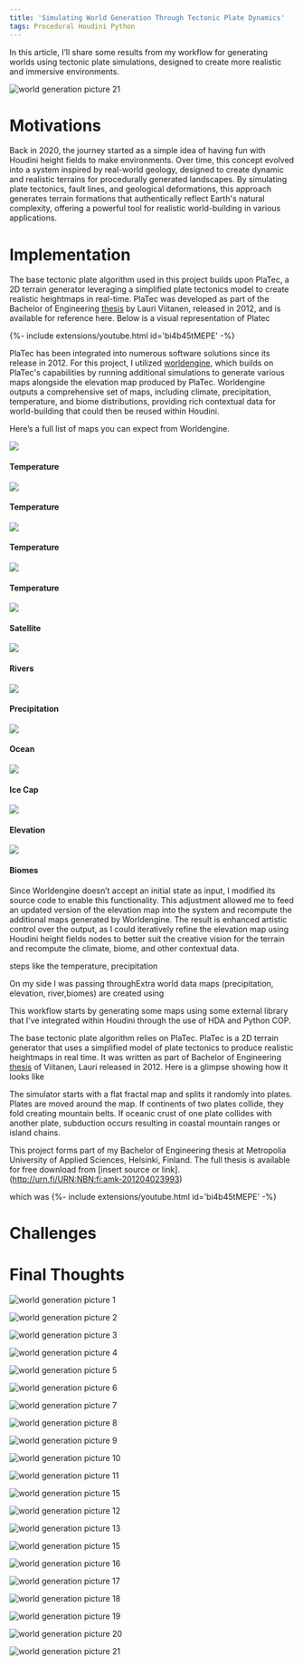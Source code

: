 ```yaml
---
title: 'Simulating World Generation Through Tectonic Plate Dynamics' 
tags: Procedural Houdini Python
---
```


In this article, I’ll share some results from my workflow for generating worlds using tectonic plate simulations, designed to create more realistic and immersive environments.<!--more--> 

![world generation picture 21](https://github.com/logan169/logan169.github.io/blob/master/assets/images/posts_images/procedural_world/world6.png?raw=true)


# Motivations

Back in 2020, the journey started as a simple idea of having fun with Houdini height fields to make environments. Over time, this concept evolved into a system inspired by real-world geology, designed to create dynamic and realistic terrains for procedurally generated landscapes. By simulating plate tectonics, fault lines, and geological deformations, this approach generates terrain formations that authentically reflect Earth's natural complexity, offering a powerful tool for realistic world-building in various applications.

# Implementation

The base tectonic plate algorithm used in this project builds upon PlaTec, a 2D terrain generator leveraging a simplified plate tectonics model to create realistic heightmaps in real-time. PlaTec was developed as part of the Bachelor of Engineering [thesis](http://urn.fi/URN:NBN:fi:amk-201204023993) by Lauri Viitanen, released in 2012, and is available for reference here. Below is a visual representation of Platec

{%- include extensions/youtube.html id='bi4b45tMEPE' -%}

PlaTec has been integrated into numerous software solutions since its release in 2012. For this project, I utilized  [worldengine](https://github.com/Mindwerks/worldengine), which builds on PlaTec's capabilities by running additional simulations to generate various maps alongside the elevation map produced by PlaTec. Worldengine outputs a comprehensive set of maps, including climate, precipitation, temperature, and biome distributions, providing rich contextual data for world-building that could then be reused within Houdini. 

Here’s a full list of maps you can expect from Worldengine.

<div class="grid-container">
  <div class="grid grid--p-3">
    <div class="cell cell--6"><div class="item">
        <div class="item__image">
          <img class="image" src="https://github.com/logan169/logan169.github.io/blob/master/assets/images/posts_images/procedural_world/seed_44579_temperature.png?raw=true"/>
        </div>
        <div class="item__content">
          <div class="item__header">
            <h4>Temperature</h4>
          </div>
        </div>
      </div>
    </div>
    <div class="cell cell--6"><div class="item">
        <div class="item__image">
          <img class="image" src="https://github.com/logan169/logan169.github.io/blob/master/assets/images/posts_images/procedural_world/seed_44579_temperature.png?raw=true"/>
        </div>
        <div class="item__content">
          <div class="item__header">
            <h4>Temperature</h4>
          </div>
        </div>
      </div>
    </div>    <div class="cell cell--6"><div class="item">
        <div class="item__image">
          <img class="image" src="https://github.com/logan169/logan169.github.io/blob/master/assets/images/posts_images/procedural_world/seed_44579_temperature.png?raw=true"/>
        </div>
        <div class="item__content">
          <div class="item__header">
            <h4>Temperature</h4>
          </div>
        </div>
      </div>
    </div>    <div class="cell cell--6"><div class="item">
        <div class="item__image">
          <img class="image" src="https://github.com/logan169/logan169.github.io/blob/master/assets/images/posts_images/procedural_world/seed_44579_temperature.png?raw=true"/>
        </div>
        <div class="item__content">
          <div class="item__header">
            <h4>Temperature</h4>
          </div>
        </div>
      </div>
    </div>
  </div>
</div>



<div class="item">
  <div class="item__image">
    <img class="image" src="https://github.com/logan169/logan169.github.io/blob/master/assets/images/posts_images/procedural_world/seed_44579_satellite.png?raw=true"/>
  </div>
  <div class="item__content">
    <div class="item__header">
      <h4>Satellite</h4>
    </div>
  </div>
</div>
<div class="item">
  <div class="item__image">
    <img class="image" src="https://github.com/logan169/logan169.github.io/blob/master/assets/images/posts_images/procedural_world/seed_44579_rivers.png?raw=true"/>
  </div>
  <div class="item__content">
    <div class="item__header">
      <h4>Rivers</h4>
    </div>
  </div>
</div>

<div class="item">
  <div class="item__image">
    <img class="image" src="https://github.com/logan169/logan169.github.io/blob/master/assets/images/posts_images/procedural_world/seed_44579_precipitation.png?raw=true"/>
  </div>
  <div class="item__content">
    <div class="item__header">
      <h4>Precipitation</h4>
    </div>
  </div>
</div>
<div class="item">
  <div class="item__image">
    <img class="image" src="https://github.com/logan169/logan169.github.io/blob/master/assets/images/posts_images/procedural_world/seed_44579_ocean.png?raw=true"/>
  </div>
  <div class="item__content">
    <div class="item__header">
      <h4>Ocean</h4>
    </div>
  </div>
</div>

<div class="item">
  <div class="item__image">
    <img class="image" src="https://github.com/logan169/logan169.github.io/blob/master/assets/images/posts_images/procedural_world/seed_44579_icecaps.png?raw=true"/>
  </div>
  <div class="item__content">
    <div class="item__header">
      <h4>Ice Cap</h4>
    </div>
  </div>
</div>

<div class="item">
  <div class="item__image">
    <img class="image" src="https://github.com/logan169/logan169.github.io/blob/master/assets/images/posts_images/procedural_world/seed_44579_grayscale.png?raw=true"/>
  </div>
  <div class="item__content">
    <div class="item__header">
      <h4>Elevation</h4>
    </div>
  </div>
</div>

<div class="item">
  <div class="item__image">
    <img class="image" src="https://github.com/logan169/logan169.github.io/blob/master/assets/images/posts_images/procedural_world/seed_44579_biome.png?raw=true"/>
  </div>
  <div class="item__content">
    <div class="item__header">
      <h4>Biomes</h4>
    </div>
  </div>
</div>

Since Worldengine doesn’t accept an initial state as input, I modified its source code to enable this functionality. This adjustment allowed me to feed an updated version of the elevation map into the system and recompute the additional maps generated by Worldengine. The result is enhanced artistic control over the output, as I could iteratively refine the elevation map using Houdini height fields nodes to better suit the creative vision for the terrain and recompute the climate, biome, and other contextual data.



 steps like the temperature, precipitation

 
On my side I was passing throughExtra world data maps (precipitation, elevation, river,biomes) are created using

This workflow starts by generating some maps using some external library that I've integrated within Houdini through the use of HDA and Python COP. 

The base tectonic plate algorithm relies on PlaTec. PlaTec is a 2D terrain generator that uses a simplified model of plate tectonics to produce realistic heightmaps in real time. It was written as part of Bachelor of Engineering [thesis](http://urn.fi/URN:NBN:fi:amk-201204023993) of Viitanen, Lauri released in 2012. Here is a glimpse showing how it looks like


The simulator starts with a flat fractal map and splits it randomly into plates. Plates are moved around the map. If continents of two plates collide, they fold creating mountain belts. If oceanic crust of one plate collides with another plate, subduction occurs resulting in coastal mountain ranges or island chains.

This project forms part of my Bachelor of Engineering thesis at Metropolia University of Applied Sciences, Helsinki, Finland. The full thesis is available for free download from [insert source or link].
(http://urn.fi/URN:NBN:fi:amk-201204023993)

 which was 
{%- include extensions/youtube.html id='bi4b45tMEPE' -%}




# Challenges


# Final Thoughts


![world generation picture 1](https://github.com/logan169/logan169.github.io/blob/master/assets/images/posts_images/procedural_world/benoit_setup3.gif?raw=true)

![world generation picture 2](https://github.com/logan169/logan169.github.io/blob/master/assets/images/posts_images/procedural_world/env_topple_algo-1.gif?raw=true)

![world generation picture 3](https://github.com/logan169/logan169.github.io/blob/master/assets/images/posts_images/procedural_world/env_topple_algo2.gif?raw=true)

![world generation picture 4](https://github.com/logan169/logan169.github.io/blob/master/assets/images/posts_images/procedural_world/env_topple_previz.gif?raw=true)

![world generation picture 5](https://github.com/logan169/logan169.github.io/blob/master/assets/images/posts_images/procedural_world/input.png?raw=true)

![world generation picture 6](https://github.com/logan169/logan169.github.io/blob/master/assets/images/posts_images/procedural_world/island.gif?raw=true)

![world generation picture 7](https://github.com/logan169/logan169.github.io/blob/master/assets/images/posts_images/procedural_world/karm_render.PNG?raw=true)

![world generation picture 8](https://github.com/logan169/logan169.github.io/blob/master/assets/images/posts_images/procedural_world/platec.PNG?raw=true)

![world generation picture 9](https://github.com/logan169/logan169.github.io/blob/master/assets/images/posts_images/procedural_world/realtime_tectonic_plate.gif?raw=true)

![world generation picture 10](https://github.com/logan169/logan169.github.io/blob/master/assets/images/posts_images/procedural_world/sattelite.PNG?raw=true)

![world generation picture 11](https://github.com/logan169/logan169.github.io/blob/master/assets/images/posts_images/procedural_world/side_env_karma.png?raw=true)

![world generation picture 15](https://github.com/logan169/logan169.github.io/blob/master/assets/images/posts_images/procedural_world/side_env_karma8.png?raw=true)


![world generation picture 12](https://github.com/logan169/logan169.github.io/blob/master/assets/images/posts_images/procedural_world/side_env_karma3.png?raw=true)

![world generation picture 13](https://github.com/logan169/logan169.github.io/blob/master/assets/images/posts_images/procedural_world/side_env_karma4.png?raw=true)

![world generation picture 15](https://github.com/logan169/logan169.github.io/blob/master/assets/images/posts_images/procedural_world/side_env_karma6.png?raw=true)

![world generation picture 16](https://github.com/logan169/logan169.github.io/blob/master/assets/images/posts_images/procedural_world/side_env.png?raw=true)

![world generation picture 17](https://github.com/logan169/logan169.github.io/blob/master/assets/images/posts_images/procedural_world/top_karma_render_env.PNG?raw=true)

![world generation picture 18](https://github.com/logan169/logan169.github.io/blob/master/assets/images/posts_images/procedural_world/unreal1.PNG?raw=true)

![world generation picture 19](https://github.com/logan169/logan169.github.io/blob/master/assets/images/posts_images/procedural_world/world1.png?raw=true)

![world generation picture 20](https://github.com/logan169/logan169.github.io/blob/master/assets/images/posts_images/procedural_world/world5.png?raw=true)

![world generation picture 21](https://github.com/logan169/logan169.github.io/blob/master/assets/images/posts_images/procedural_world/world6.png?raw=true)


